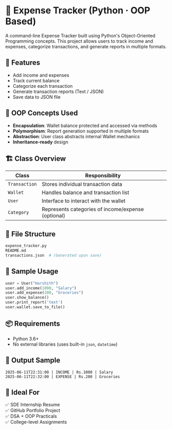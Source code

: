 
# 💸 Expense Tracker (Python · OOP Based)

A command-line Expense Tracker built using Python's Object-Oriented Programming concepts. This project allows users to track income and expenses, categorize transactions, and generate reports in multiple formats.

## 🚀 Features

- Add income and expenses
- Track current balance
- Categorize each transaction
- Generate transaction reports (Text / JSON)
- Save data to JSON file

## 🧠 OOP Concepts Used

- **Encapsulation**: Wallet balance protected and accessed via methods
- **Polymorphism**: Report generation supported in multiple formats
- **Abstraction**: User class abstracts internal Wallet mechanics
- **Inheritance-ready** design

## 🏗️ Class Overview

| Class        | Responsibility                                       |
|--------------|------------------------------------------------------|
| `Transaction`| Stores individual transaction data                  |
| `Wallet`     | Handles balance and transaction list                |
| `User`       | Interface to interact with the wallet               |
| `Category`   | Represents categories of income/expense (optional)  |

## 📂 File Structure

```bash
expense_tracker.py
README.md
transactions.json  # (Generated upon save)
```

## 🧪 Sample Usage

```python
user = User("Harshith")
user.add_income(1000, "Salary")
user.add_expense(200, "Groceries")
user.show_balance()
user.print_report('text')
user.wallet.save_to_file()
```

## 📦 Requirements

- Python 3.6+
- No external libraries (uses built-in `json`, `datetime`)

## 📜 Output Sample

```
2025-06-11T22:31:00 | INCOME | Rs.1000 | Salary
2025-06-11T22:32:00 | EXPENSE | Rs.200 | Groceries
```

## 📌 Ideal For

✅ SDE Internship Resume  
✅ GitHub Portfolio Project  
✅ DSA + OOP Practicals  
✅ College-level Assignments
